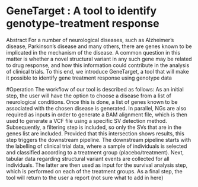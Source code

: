 # GeneTarget : A tool to identify genotype-treatment response


Abstract
For a number of neurological diseases, such as Alzheimer’s disease, Parkinson’s disease and many others, there are genes known to be implicated in the mechanism of the disease. A common question in this matter is whether a novel structural variant in any such gene may be related to drug response, and how this information could contribute in the analysis of clinical trials. To this end, we introduce GeneTarget, a tool that will make it possible to identify gene treatment response using genotype data


#Operation
The workflow of our tool is described as follows:
As an initial step, the user will have the option to choose a disease from a list of neurological conditions. Once this is done, a list of genes known to be associated with the chosen disease is generated. In parallel,  NGs are also required as inputs in order to generate a BAM alignment file, which is then used to generate a VCF file using a specific SV detection method. Subsequently, a filtering step is included, so only the SVs that are in the genes list are included. Provided that this intersection shows results, this step triggers the downstream pipeline.
The downstream pipeline starts with the labelling of clinical trial data, where a sample of individuals is selected and classified according to a treatment group (placebo/treatment). Next, tabular data regarding structural variant events are collected for all individuals. The latter are then used as input for the survival analysis step, which is performed on each of the treatment groups.  As a final step, the tool will return to the user a report (not sure what to add in here)
